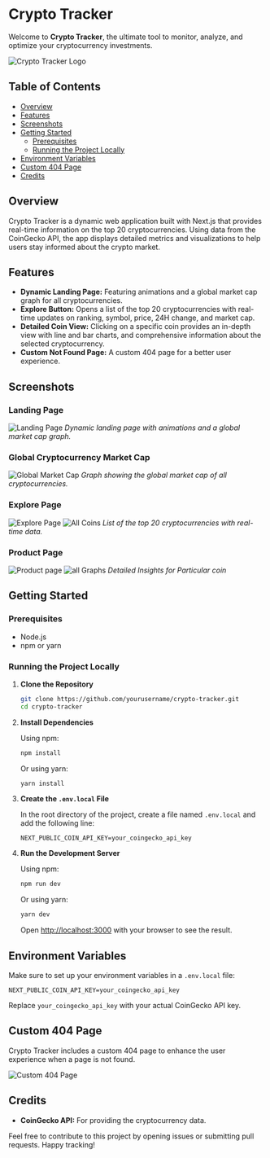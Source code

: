 # Crypto Tracker

Welcome to **Crypto Tracker**, the ultimate tool to monitor, analyze, and optimize your cryptocurrency investments.

![Crypto Tracker Logo](/public/logo.png)

## Table of Contents
- [Overview](#overview)
- [Features](#features)
- [Screenshots](#screenshots)
- [Getting Started](#getting-started)
  - [Prerequisites](#prerequisites)
  - [Running the Project Locally](#running-the-project-locally)
- [Environment Variables](#environment-variables)
- [Custom 404 Page](#custom-404-page)
- [Credits](#credits)

## Overview

Crypto Tracker is a dynamic web application built with Next.js that provides real-time information on the top 20 cryptocurrencies. Using data from the CoinGecko API, the app displays detailed metrics and visualizations to help users stay informed about the crypto market.

## Features

- **Dynamic Landing Page:** Featuring animations and a global market cap graph for all cryptocurrencies.
- **Explore Button:** Opens a list of the top 20 cryptocurrencies with real-time updates on ranking, symbol, price, 24H change, and market cap.
- **Detailed Coin View:** Clicking on a specific coin provides an in-depth view with line and bar charts, and comprehensive information about the selected cryptocurrency.
- **Custom Not Found Page:** A custom 404 page for a better user experience.

## Screenshots

### Landing Page
![Landing Page](/public/landing.png)
*Dynamic landing page with animations and a global market cap graph.*

### Global Cryptocurrency Market Cap
![Global Market Cap](/public/market.png)
*Graph showing the global market cap of all cryptocurrencies.*

### Explore Page
![Explore Page](/public/explore.png)
![All Coins](/public/explore1.png)
*List of the top 20 cryptocurrencies with real-time data.*

### Product Page
![Product page](/public/product.png)
![all Graphs](/public/product1.png)
*Detailed Insights for Particular coin*

## Getting Started

### Prerequisites

- Node.js
- npm or yarn

### Running the Project Locally

1. **Clone the Repository**

   ```bash
   git clone https://github.com/yourusername/crypto-tracker.git
   cd crypto-tracker
   ```

2. **Install Dependencies**

   Using npm:
   ```bash
   npm install
   ```
   Or using yarn:
   ```bash
   yarn install
   ```

3. **Create the `.env.local` File**

   In the root directory of the project, create a file named `.env.local` and add the following line:
   ```
   NEXT_PUBLIC_COIN_API_KEY=your_coingecko_api_key
   ```

4. **Run the Development Server**

   Using npm:
   ```bash
   npm run dev
   ```
   Or using yarn:
   ```bash
   yarn dev
   ```

   Open [http://localhost:3000](http://localhost:3000) with your browser to see the result.

## Environment Variables

Make sure to set up your environment variables in a `.env.local` file:

```
NEXT_PUBLIC_COIN_API_KEY=your_coingecko_api_key
```

Replace `your_coingecko_api_key` with your actual CoinGecko API key.

## Custom 404 Page

Crypto Tracker includes a custom 404 page to enhance the user experience when a page is not found.

![Custom 404 Page](https://via.placeholder.com/600x300?text=Custom+404+Page)

## Credits

- **CoinGecko API:** For providing the cryptocurrency data.

Feel free to contribute to this project by opening issues or submitting pull requests. Happy tracking!
